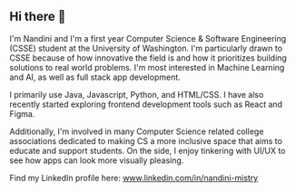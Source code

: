 ## Hi there 👋

I'm Nandini and I'm a first year Computer Science & Software Engineering (CSSE) student at the University of Washington. I'm particularly drawn to CSSE because of how innovative the field is and how it prioritizes building solutions to real world problems. I'm most interested in Machine Learning and AI, as well as full stack app development. 

I primarily use Java, Javascript, Python, and HTML/CSS. I have also recently started exploring frontend development tools such as React and Figma. 

Additionally, I'm involved in many Computer Science related college associations dedicated to making CS a more inclusive space that aims to educate and support students. On the side, I enjoy tinkering with UI/UX to see how apps can look more visually pleasing. 

Find my LinkedIn profile here: www.linkedin.com/in/nandini-mistry


<!--
**namistryy/namistryy** is a ✨ _special_ ✨ repository because its `README.md` (this file) appears on your GitHub profile.

Here are some ideas to get you started:

- 🔭 I’m currently working on ...
- 🌱 I’m currently learning ...
- 👯 I’m looking to collaborate on ...
- 🤔 I’m looking for help with ...
- 💬 Ask me about ...
- 📫 How to reach me: ...
- 😄 Pronouns: ...
- ⚡ Fun fact: ...
-->
